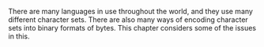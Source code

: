 There are many languages in use throughout the world, and they use many different character sets. There are also many ways of encoding character sets into binary formats of bytes. This chapter considers some of the issues in this.